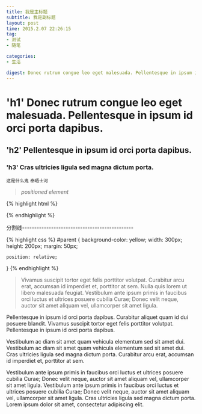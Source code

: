 ```yaml
---
title: 我是主标题
subtitle: 我是副标题
layout: post
time: 2015.2.07 22:26:15
tag:
- 测试
- 随笔

categories:
- 生活

digest: Donec rutrum congue leo eget malesuada. Pellentesque in ipsum id orci porta dapibus. Cras ultricies ligula sed magna dictum porta. Curabitur arcu erat, accumsan id imperdiet et, porttitor at sem.
---
```


# 'h1' Donec rutrum congue leo eget malesuada. Pellentesque in ipsum id orci porta dapibus.

## 'h2' Pellentesque in ipsum id orci porta dapibus.

### 'h3' Cras ultricies ligula sed magna dictum porta.

`这是什么鬼`
`泰晤士河`
> *positioned element*

{% highlight html %}
<div id="parent">
    <div id="child">
    </div>
</div>
{% endhighlight %}

分割线----------------------------------------------

{% highlight css %}
#parent {
    background-color: yellow;
    width: 300px;
    height: 200px;
    margin: 50px;
    
    position: relative;
}
{% endhighlight %}

> Vivamus suscipit tortor eget felis porttitor volutpat. Curabitur arcu erat, accumsan id imperdiet et, porttitor at sem. Nulla quis lorem ut libero malesuada feugiat. Vestibulum ante ipsum primis in faucibus orci luctus et ultrices posuere cubilia Curae; Donec velit neque, auctor sit amet aliquam vel, ullamcorper sit amet ligula.

Pellentesque in ipsum id orci porta dapibus. Curabitur aliquet quam id dui posuere blandit. Vivamus suscipit tortor eget felis porttitor volutpat. Pellentesque in ipsum id orci porta dapibus.

Vestibulum ac diam sit amet quam vehicula elementum sed sit amet dui. Vestibulum ac diam sit amet quam vehicula elementum sed sit amet dui. Cras ultricies ligula sed magna dictum porta. Curabitur arcu erat, accumsan id imperdiet et, porttitor at sem.

Vestibulum ante ipsum primis in faucibus orci luctus et ultrices posuere cubilia Curae; Donec velit neque, auctor sit amet aliquam vel, ullamcorper sit amet ligula. Vestibulum ante ipsum primis in faucibus orci luctus et ultrices posuere cubilia Curae; Donec velit neque, auctor sit amet aliquam vel, ullamcorper sit amet ligula. Cras ultricies ligula sed magna dictum porta. Lorem ipsum dolor sit amet, consectetur adipiscing elit.
